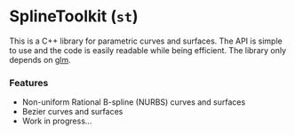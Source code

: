 # SplineToolkit (`st`)
This is a C++ library for parametric curves and surfaces. The API is simple to use and the code is easily readable while being efficient. The library only depends on [glm].

### Features
* Non-uniform Rational B-spline (NURBS) curves and surfaces
* Bezier curves and surfaces
* Work in progress...

[glm]: https://github.com/g-truc/glm